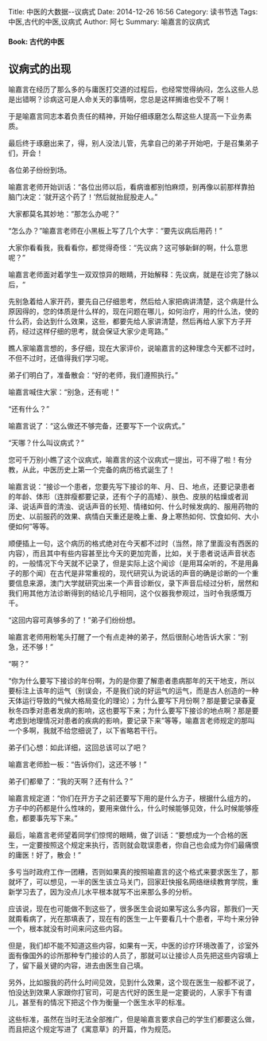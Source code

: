 Title: 中医的大数据--议病式
Date: 2014-12-26 16:56
Category: 读书节选
Tags: 中医,古代的中医,议病式
Author: 阿七
Summary: 喻嘉言的议病式

#### Book: 古代的中医

## 议病式的出现

喻嘉言在经历了那么多的与庸医打交道的过程后，也经常觉得纳闷，怎么这些人总是出错啊？诊病这可是人命关天的事情啊，您总是这样搁谁也受不了啊！

于是喻嘉言同志本着负责任的精神，开始仔细琢磨怎么帮这些人提高一下业务素质。

最后终于琢磨出来了，得，别人没法儿管，先拿自己的弟子开始吧，于是召集弟子们，开会！

各位弟子纷纷到场。

喻嘉言老师开始训话：“各位出师以后，看病谁都别怕麻烦，别再像以前那样靠拍脑门决定：‘就开这个药了！’然后就抬屁股走人。”

大家都莫名其妙地：“那怎么办呢？”

“怎么办？”喻嘉言老师在小黑板上写了几个大字：“要先议病后用药！”

大家你看看我，我看看你，都觉得奇怪：“先议病？这可够新鲜的啊，什么意思呢？”

喻嘉言老师面对着学生一双双惊异的眼睛，开始解释：先议病，就是在诊完了脉以后，“

先别急着给人家开药，要先自己仔细思考，然后给人家把病讲清楚，这个病是什么原因得的，您的体质是什么样的，现在问题在哪儿，如何治疗，用的什么法，使的什么药，会达到什么效果，这些，都要先给人家讲清楚，然后再给人家下方子开药，经过这样仔细的思考，就会保证大家少走弯路。”

瞧人家喻嘉言想的，多仔细，现在大家评价，说喻嘉言的这种理念今天都不过时，不但不过时，还值得我们学习呢。

弟子们明白了，准备散会：“好的老师，我们遵照执行。”

喻嘉言喊住大家：“别急，还有呢！”

“还有什么？”

喻嘉言说了：“这么做还不够完备，还要写下一个议病式。”

“天哪？什么叫议病式？”

您可千万别小瞧了这个议病式，喻嘉言的这个议病式一提出，可不得了啦！有分教，从此，中医历史上第一个完备的病历格式诞生了！

喻嘉言说：“接诊一个患者，您要先写下接诊的年、月、日、地点，还要记录患者的年龄、体形（连胖瘦都要记录，还有个子的高矮）、肤色、皮肤的枯燥或者润泽、说话声音的清浊、说话声音的长短、情绪如何、什么时候发病的、服用药物的历史、以前服药的效果、病情白天重还是晚上重、身上寒热如何、饮食如何、大小便如何”等等。

顺便插上一句，这个病历的格式绝对在今天都不过时（当然，除了里面没有西医的内容），而且其中有些内容甚至比今天的更加完善，比如，关于患者说话声音状态的，一般情况下今天就不记录了，但是实际上这个闻诊（是用耳朵听的，不是用鼻子的那个闻）在古代是非常重视的，现代研究认为说话的声音的确是诊断的一个重要信息来源，澳门大学就研究出来一个声音诊断仪，录下声音后经过分析，居然和我们用其他方法诊断得到的结论几乎相同，这个仪器我参观过，当时令我感慨万千。

“这回内容可真够多的了！”弟子们纷纷想。

喻嘉言老师用粉笔头打醒了一个有点走神的弟子，然后很耐心地告诉大家：“别急，还不够！”

“啊？”

“你为什么要写下接诊的年份啊，为的是你要了解患者患病那年的天干地支，所以要标注上该年的运气（别误会，不是我们说的好运气的运气，而是古人创造的一种天体运行导致的气候大格局变化的理论）；为什么要写下月份啊？那是要记录春夏秋冬四季对患者发病的影响，这也要写下来；为什么要写下接诊的地点啊？那是要考虑到地理情况对患者的疾病的影响，要记录下来”等等，喻嘉言老师规定的那叫一个多啊，我就不给您细说了，以下省略若干行。

弟子们心想：如此详细，这回总该可以了吧？

喻嘉言老师脸一板：“告诉你们，这还不够！”

弟子们都晕了：“我的天啊？还有什么？”

喻嘉言规定道：“你们在开方子之前还要写下用的是什么方子，根据什么组方的，方子中的药都是什么性味的，要用来做什么，什么时候能够见效，什么时候能够痊愈，都要事先写下来。”

最后，喻嘉言老师望着同学们惊愕的眼睛，做了训话：“要想成为一个合格的医生，一定要按照这个规定来执行，否则就会耽误患者，你自己也会成为你们最痛恨的庸医！好了，散会！”

多亏当时政府工作一团糟，否则如果真的按照喻嘉言的这个格式来要求医生了，那就坏了，可以想见，一半的医生该立马关门，回家赶快报名网络继续教育学院，重新学习去了，因为没点儿水平根本就写不出来那么多的分析。

应该说，现在也可能做不到这些了，很多医生会说如果写这么多内容，那我们一天就甭看病了，光在那填表了，现在有的医生一上午要看几十个患者，平均十来分钟一个，根本就没有时间来问这些内容。

但是，我们却不能不知道这些内容，如果有一天，中医的诊疗环境改善了，诊室外面有像国外的诊所那种专门接诊的人员了，那就可以让接诊人员先把这些内容填上了，留下最关键的内容，进去由医生自己填。

另外，比如服我的药什么时间见效，见到什么效果，这个现在医生一般都不说了，怕没达到效果人家跟你打官司，可是古代好的医生是一定要说的，人家手下有谱儿，甚至有的情况下把这个作为衡量一个医生水平的标准。

这些标准，虽然在当时无法全部推广，但是喻嘉言要求自己的学生们都要这么做，而且把这个规定写进了《寓意草》的开篇，作为规范。


